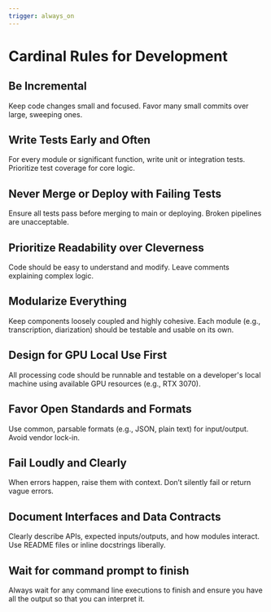 ```yaml
---
trigger: always_on
---
```


# Cardinal Rules for Development

## Be Incremental
Keep code changes small and focused. Favor many small commits over large, sweeping ones.

## Write Tests Early and Often
For every module or significant function, write unit or integration tests. Prioritize test coverage for core logic.

## Never Merge or Deploy with Failing Tests
Ensure all tests pass before merging to main or deploying. Broken pipelines are unacceptable.

## Prioritize Readability over Cleverness
Code should be easy to understand and modify. Leave comments explaining complex logic.

## Modularize Everything
Keep components loosely coupled and highly cohesive. Each module (e.g., transcription, diarization) should be testable and usable on its own.

## Design for GPU Local Use First
All processing code should be runnable and testable on a developer's local machine using available GPU resources (e.g., RTX 3070).

## Favor Open Standards and Formats
Use common, parsable formats (e.g., JSON, plain text) for input/output. Avoid vendor lock-in.

## Fail Loudly and Clearly
When errors happen, raise them with context. Don’t silently fail or return vague errors.

## Document Interfaces and Data Contracts
Clearly describe APIs, expected inputs/outputs, and how modules interact. Use README files or inline docstrings liberally.

## Wait for command prompt to finish
Always wait for any command line executions to finish and ensure you have all the output so that you can interpret it.